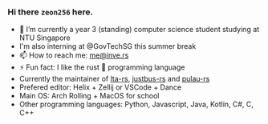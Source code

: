 ### Hi there `zeon256` here.

[]()
- 🔭 I’m currently a year 3 (standing) computer science student studying at NTU Singapore
- I'm also interning at @GovTechSG this summer break
- 📫 How to reach me: me@inve.rs
- ⚡ Fun fact: I like the rust 🦀 programming language
- Currently the maintainer of [lta-rs](https://github.com/lta-rs/lta-rs), [justbus-rs](https://github.com/zeon256/justbus-rs) and [pulau-rs](https://github.com/zeon256/pulau-rs)
- Prefered editor: Helix + Zellij or VSCode + Dance
- Main OS: Arch Rolling + MacOS for school
- Other programming languages: Python, Javascript, Java, Kotlin, C#, C, C++

